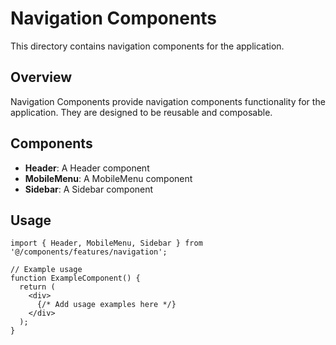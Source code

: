 # Navigation Components

This directory contains navigation components for the application.

## Overview

Navigation Components provide navigation components functionality for the application. They are designed to be reusable and composable.

## Components

- **Header**: A Header component
- **MobileMenu**: A MobileMenu component
- **Sidebar**: A Sidebar component

## Usage

```tsx
import { Header, MobileMenu, Sidebar } from '@/components/features/navigation';

// Example usage
function ExampleComponent() {
  return (
    <div>
      {/* Add usage examples here */}
    </div>
  );
}
```
